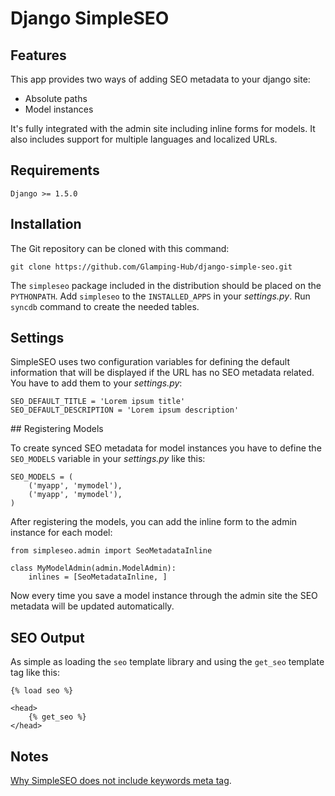# Django SimpleSEO

## Features

This app provides two ways of adding SEO metadata to your django site:

- Absolute paths
- Model instances

It's fully integrated with the admin site including inline forms for models.
It also includes support for multiple languages and localized URLs.

## Requirements

    Django >= 1.5.0

## Installation

The Git repository can be cloned with this command:

    git clone https://github.com/Glamping-Hub/django-simple-seo.git

The `simpleseo` package included in the distribution should be placed on the `PYTHONPATH`. Add `simpleseo` to the `INSTALLED_APPS` in your *settings.py*. Run `syncdb` command to create the needed tables.

## Settings

SimpleSEO uses two configuration variables for defining the default information that will be displayed if the URL has no SEO metadata related. You have to add them to your *settings.py*:

    SEO_DEFAULT_TITLE = 'Lorem ipsum title'
    SEO_DEFAULT_DESCRIPTION = 'Lorem ipsum description'

## Registering Models

To create synced SEO metadata for model instances you have to define the `SEO_MODELS` variable in your *settings.py* like this:

    SEO_MODELS = (
        ('myapp', 'mymodel'),
        ('myapp', 'mymodel'),
    )

After registering the models, you can add the inline form to the admin instance for each model:

    from simpleseo.admin import SeoMetadataInline

    class MyModelAdmin(admin.ModelAdmin):
        inlines = [SeoMetadataInline, ]

Now every time you save a model instance through the admin site the SEO metadata will be updated automatically.

## SEO Output

As simple as loading the `seo` template library and using the `get_seo` template tag like this:

    {% load seo %}

    <head>
        {% get_seo %}
    </head>

## Notes

[Why SimpleSEO does not include keywords meta tag](http://googlewebmastercentral.blogspot.in/2009/09/google-does-not-use-keywords-meta-tag.html).